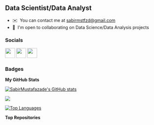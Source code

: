 Data Scientist/Data Analyst
---------------------------

* ✉️  You can contact me at [sabirmstfzd@gmail.com](mailto:sabirmstfzd@gmail.com)
* 🤝  I'm open to collaborating on Data Science/Data Analysis projects


### Socials

<p align="left"> <a href="https://www.github.com/SabirMustafazade" target="_blank" rel="noreferrer"><img src="https://raw.githubusercontent.com/danielcranney/readme-generator/main/public/icons/socials/github.svg" width="32" height="32" /></a> <a href="https://www.linkedin.com/in/sabirmustafazade/" target="_blank" rel="noreferrer"><img src="https://raw.githubusercontent.com/danielcranney/readme-generator/main/public/icons/socials/linkedin.svg" width="32" height="32" /></a> <a href="https://www.stackoverflow.com/users/14840190/sabir-mustafazade" target="_blank" rel="noreferrer"><img src="https://raw.githubusercontent.com/danielcranney/readme-generator/main/public/icons/socials/stackoverflow.svg" width="32" height="32" /></a></p>

### Badges

<b>My GitHub Stats</b>

<a href="http://www.github.com/SabirMustafazade"><img src="https://github-readme-stats.vercel.app/api?username=SabirMustafazade&show_icons=true&hide=&count_private=true&title_color=0891b2&text_color=ffffff&icon_color=0891b2&bg_color=1c1917&hide_border=true&show_icons=true" alt="SabirMustafazade's GitHub stats" /></a>

<a href="http://www.github.com/SabirMustafazade"><img src="https://github-readme-streak-stats.herokuapp.com/?user=SabirMustafazade&stroke=ffffff&background=1c1917&ring=0891b2&fire=0891b2&currStreakNum=ffffff&currStreakLabel=0891b2&sideNums=ffffff&sideLabels=ffffff&dates=ffffff&hide_border=true" /></a>

<a href="https://github.com/SabirMustafazade" align="left"><img src="https://github-readme-stats.vercel.app/api/top-langs/?username=SabirMustafazade&langs_count=10&title_color=0891b2&text_color=ffffff&icon_color=0891b2&bg_color=1c1917&hide_border=true&locale=en&custom_title=Top%20%Languages" alt="Top Languages" /></a>

<b>Top Repositories</b>

<div width="100%" align="center"></div><br /><br /><br /><br /><br /><br /><br />
